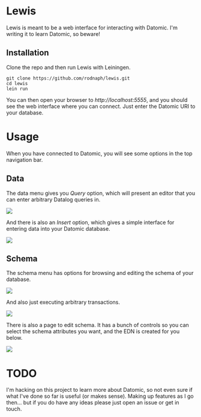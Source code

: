 
Lewis
=====

Lewis is meant to be a web interface for interacting with Datomic.
I'm writing it to learn Datomic, so beware!

Installation
------------

Clone the repo and then run Lewis with Leiningen.

```
git clone https://github.com/rodnaph/lewis.git
cd lewis
lein run
```

You can then open your browser to _http://localhost:5555_, and you
should see the web interface where you can connect.  Just enter the
Datomic URI to your database.

Usage
=====

When you have connected to Datomic, you will see some options in the top navigation bar.

Data
----

The data menu gives you _Query_ option, which will present an editor that you can
enter arbitrary Datalog queries in.

![](http://github.com/rodnaph/lewis/raw/master/screenshots/query.png)

And there is also an _Insert_ option, which gives a simple interface for entering
data into your Datomic database.

![](http://github.com/rodnaph/lewis/raw/master/screenshots/insert.png)

Schema
--------

The schema menu has options for browsing and editing the schema of your database.

![](http://github.com/rodnaph/lewis/raw/master/screenshots/schema.png)

And also just executing arbitrary transactions.

![](http://github.com/rodnaph/lewis/raw/master/screenshots/transact.png)

There is also a page to edit schema.  It has a bunch of controls so you can select
the schema attributes you want, and the EDN is created for you below.

![](http://github.com/rodnaph/lewis/raw/master/screenshots/update.png)

TODO
====

I'm hacking on this project to learn more about Datomic, so not even sure if what I've
done so far is useful (or makes sense).  Making up features as I go then...  but if
you do have any ideas please just open an issue or get in touch.

